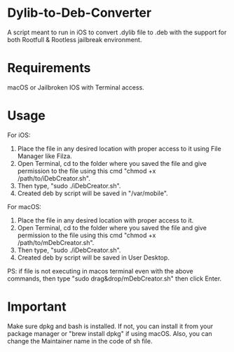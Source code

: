# Dylib-to-Deb-Converter
A script meant to run in iOS to convert .dylib file to .deb with the support for both Rootfull &amp; Rootless jailbreak environment.

# Requirements
macOS or Jailbroken IOS with Terminal access.

# Usage
For iOS:

1) Place the file in any desired location with proper access to it using File Manager like Filza.
2) Open Terminal, cd to the folder where you saved the file and give permission to the file using this cmd "chmod +x /path/to/iDebCreator.sh".
3) Then type, "sudo ./iDebCreator.sh".
4) Created deb by script will be saved in "/var/mobile".

For macOS:

1) Place the file in any desired location with proper access to it.
2) Open Terminal, cd to the folder where you saved the file and give permission to the file using this cmd "chmod +x /path/to/mDebCreator.sh".
3) Then type, "sudo ./iDebCreator.sh".
4) Created deb by script will be saved in
User Desktop.


PS: if file is not executing in macos terminal even with the above commands, then type "sudo drag&drop/mDebCreator.sh" then click Enter.

# Important
Make sure dpkg and bash is installed.
If not, you can install it from your package manager or "brew install dpkg" if using macOS.
Also, you can change the Maintainer name in the code of sh file.
